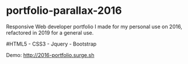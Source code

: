 # portfolio-parallax-2016
Responsive Web developer portfolio I made for my personal use on 2016, refactored in 2019 for a general use.

#HTML5 - CSS3 - Jquery - Bootstrap

Demo: http://2016-portfolio.surge.sh
